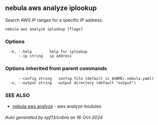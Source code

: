 ## nebula aws analyze iplookup

Search AWS IP ranges for a specific IP address.

```
nebula aws analyze iplookup [flags]
```

### Options

```
  -h, --help        help for iplookup
      --ip string   ip address
```

### Options inherited from parent commands

```
      --config string   config file (default is $HOME/.nebula.yaml)
  -o, --output string   output directory (default "output")
```

### SEE ALSO

* [nebula aws analyze](nebula_aws_analyze.md)	 - aws analyze modules

###### Auto generated by spf13/cobra on 16-Oct-2024
